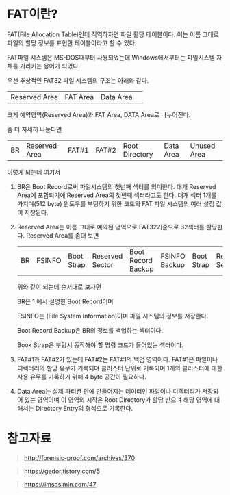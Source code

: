 # FAT이란?

FAT(File Allocation Table)인데 직역하자면 파일 활당 테이블이다. 이는 이름 그대로 파일의 할당 정보를 표현한 테이블이라고 할 수 있다.

FAT파일 시스템은 MS-DOS때부터 사용되었는데 Windows에서부터는 파일시스템 자체를 가리키는 용어가 되었다.

우선 추상적인 FAT32 파일 시스템의 구조는 아래와 같다.

|               |          |           |     |
| ------------- | -------- | --------- | --- |
| Reserved Area | FAT Area | Data Area |

크게 예약영역(Reserved Area)과 FAT Area, DATA Area로 나누어진다.

좀 더 자세히 나눈다면

|     |               |       |       |                |           |             |
| --- | ------------- | ----- | ----- | -------------- | --------- | ----------- |
| BR  | Reserved Area | FAT#1 | FAT#2 | Root Directory | Data Area | Unused Area |

이렇게 되는데 여기서

1. BR은 Boot Record로써 파일시스템의 첫번째 섹터를 의미한다. 대개 Reserved Area에 포함되기에 Reserved Area의 첫번째 섹터라고도 한다. 대개 섹터 1개를 가지며(512 byte) 윈도우를 부팅하기 위한 코드와 FAT 파일 시스템의 여러 설정 값이 저장된다.

2. Reserved Area는 이름 그대로 예약된 영역으로 FAT32기준으로 32섹터를 할당한다. Reserved Area를 좀더 보면

   |     |        |            |                 |                    |               |            |                 |     |
   | --- | ------ | ---------- | --------------- | ------------------ | ------------- | ---------- | --------------- | --- |
   | BR  | FSINFO | Boot Strap | Reserved Sector | Boot Record Backup | FSINFO Backup | Boot Strap | Reserved Sector |

   위와 같이 되는데 순서대로 보자면

   BR은 1.에서 설명한 Boot Record이며

   FSINFO는 (File System Information)이며 파일 시스템의 정보를 저장한다.

   Boot Record Backup은 BR의 정보를 백업하는 섹터이다.

   Book Strap은 부팅시 동작해야 할 명령 코드가 들어있는 섹터이다.

3. FAT#1과 FAT#2가 있는데 FAT#2는 FAT#1의 백업 영역이다. FAT#1은 파일이나 디렉터리의 할당 유무가 기록되며 클러스터 단위로 기록되며 1개의 클러스터에 대한 사용 유무를 기록하기 위해 4 byte 공간이 필요하다.

4. Data Area는 실제 파티션 안에 만들어지는 데이터인 파일이나 디렉터리가 저장되어 있는 영역이며 이 영역의 시작은 Root Directory가 할당 받으며 해당 영역에 대해서는 Directory Entry의 형식으로 기록한다.

# 참고자료

> http://forensic-proof.com/archives/370

> https://gedor.tistory.com/5

> https://imsosimin.com/47

